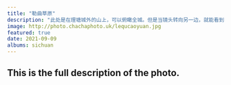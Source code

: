 ```yaml
---
title: "勒曲草原"
description: "此处是在理塘城外的山上，可以俯瞰全城。但是当镜头转向另一边，就能看到大片的草原和远处的雪山。"
image: http://photo.chachaphoto.uk/lequcaoyuan.jpg
featured: true
date: 2021-09-09
albums: sichuan
---
```


## This is the full description of the photo.
